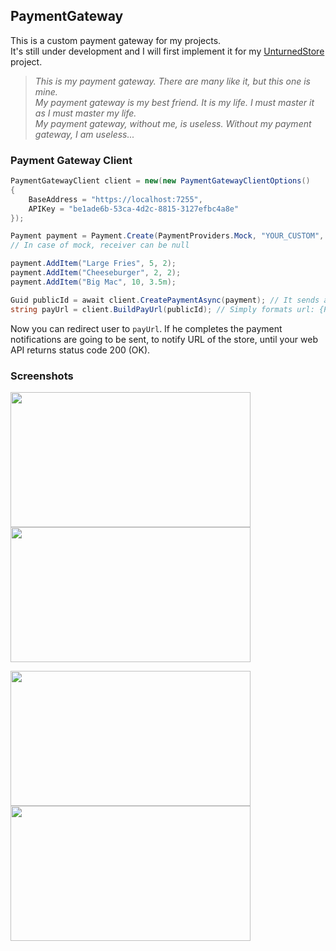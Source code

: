 ## PaymentGateway
This is a custom payment gateway for my projects.  
It's still under development and I will first implement it for my [UnturnedStore](https://github.com/RestoreMonarchy/UnturnedStore) project.

> *This is my payment gateway. There are many like it, but this one is mine.*  
> *My payment gateway is my best friend. It is my life. I must master it as I must master my life.*  
> *My payment gateway, without me, is useless. Without my payment gateway, I am useless...*

### Payment Gateway Client
```cs
PaymentGatewayClient client = new(new PaymentGatewayClientOptions()
{
    BaseAddress = "https://localhost:7255",
    APIKey = "be1ade6b-53ca-4d2c-8815-3127efbc4a8e"
});

Payment payment = Payment.Create(PaymentProviders.Mock, "YOUR_CUSTOM", "YOUR_RECEIVER", "USD", 49); 
// In case of mock, receiver can be null

payment.AddItem("Large Fries", 5, 2);
payment.AddItem("Cheeseburger", 2, 2);
payment.AddItem("Big Mac", 10, 3.5m);

Guid publicId = await client.CreatePaymentAsync(payment); // It sends a request to payment gateway web API 
string payUrl = client.BuildPayUrl(publicId); // Simply formats url: {PaymentGateway_URL}/pay/{publicId}
```
Now you can redirect user to `payUrl`. If he completes the payment notifications are going to be sent, to notify URL of the store, until your web API returns status code 200 (OK).

### Screenshots
<p float="left">
  <img src="https://i.imgur.com/FoxOdaD.png" width="384" height="216" />
  <img src="https://i.imgur.com/bCZCmRO.png" width="384" height="216" />
</p>

<p float="left">
  <img src="https://i.imgur.com/2gF0yAR.png" width="384" height="216" />
  <img src="https://i.imgur.com/EGOCtkR.jpeg" width="384" height="216" />
</p>
